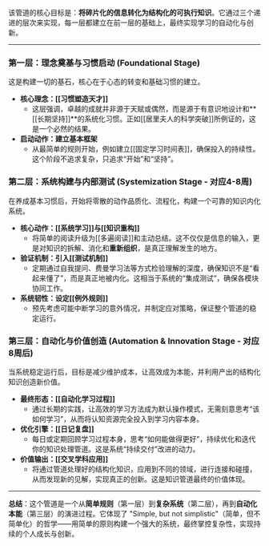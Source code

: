
该管道的核心目标是：**将碎片化的信息转化为结构化的可执行知识**。它通过三个递进的层次来实现，每一层都建立在前一层的基础上，最终实现学习的自动化与创新。

---

### **第一层：理念奠基与习惯启动 (Foundational Stage)**

这是构建一切的基石，核心在于心态的转变和基础习惯的建立。

*   **核心理念：[[习惯塑造天才]]**
    *   这层强调，卓越的成就并非源于天赋或偶然，而是源于有意识地设计和**[[长期坚持]]**的系统化习惯。正如[[居里夫人的科学突破]]所例证的，这是一个必然的结果。
*   **启动动作：建立基本框架**
    *   从最简单的规则开始，例如建立[[固定学习时间表]]，确保投入的持续性。这个阶段不追求复杂，只追求“开始”和“坚持”。

### **第二层：系统构建与内部测试 (Systemization Stage - 对应4-8周)**

在养成基本习惯后，开始将零散的动作品质化、流程化，构建一个可靠的知识内化系统。

*   **核心动作：[[系统学习]]与[[知识重构]]**
    *   将简单的阅读升级为[[多遍阅读]]和主动总结。这不仅仅是信息的输入，更是对知识的拆解、消化和**重新组织**，是真正理解发生的地方。
*   **验证机制：引入[[测试机制]]**
    *   定期通过自我提问、费曼学习法等方式检验理解的深度，确保知识不是“看起来懂了”，而是真正地被内化。这相当于系统的“集成测试”，确保各模块协同工作。
*   **系统韧性：设定[[例外规则]]**
    *   预先考虑可能中断学习的意外情况，并制定应对策略，保证整个管道的稳定运行。

### **第三层：自动化与价值创造 (Automation & Innovation Stage - 对应8周后)**

当系统稳定运行后，目标是减少维护成本，让高效成为本能，并利用产出的结构化知识创造新价值。

*   **最终形态：[[自动化学习过程]]**
    *   通过长期的实践，让高效的学习方法成为默认操作模式，无需刻意思考“该如何学习”，从而将认知资源完全投入到学习内容本身。
*   **优化引擎：[[日记复盘]]**
    *   每日或定期回顾学习过程本身，思考“如何能做得更好”，持续优化和迭代你的知识处理管道。这是系统“持续交付”改进的动力。
*   **价值输出：[[交叉学科应用]]**
    *   将通过管道处理好的结构化知识，应用到不同的领域，进行连接和碰撞，从而发现新的见解，实现真正的创新。这是知识管道最终的价值体现。

---

**总结**：这个管道是一个从**简单规则**（第一层）到**复杂系统**（第二层），再到**自动化本能**（第三层）的演进过程。它体现了 "Simple, but not simplistic"（简单，但不简单化）的哲学——用简单的原则构建一个强大的系统，最终掌控复杂性，实现持续的个人成长与创新。